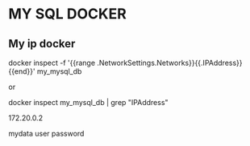 # MY SQL DOCKER
## My ip docker
docker inspect -f '{{range .NetworkSettings.Networks}}{{.IPAddress}}{{end}}' my_mysql_db

or

docker inspect my_mysql_db | grep "IPAddress"

172.20.0.2

mydata
user
password
